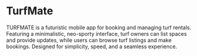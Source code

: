 # TurfMate
TURFMATE is a futuristic mobile app for booking and managing turf rentals. Featuring a minimalistic, neo-sporty interface, turf owners can list spaces and provide updates, while users can browse turf listings and make bookings. Designed for simplicity, speed, and a seamless experience.
